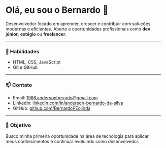 # Olá, eu sou o Bernardo 👋
Desenvolvedor focado em aprender, crescer e contribuir com soluções modernas e eficientes. Aberto a oportunidades profissionais como **dev júnior**, **estágio** ou **freelancer**.

---

### 🚀 Habilidades

- HTML, CSS, JavaScript  
- Git e GitHub  

---

### 📫 Contato

- Email: 1986.andersonbernrdo@gmail.com  
- LinkedIn: [linkedin.com/in/anderson-bernardo-da-silva](https://www.linkedin.com/in/anderson-bernardo-da-silva-838510334)  
- GitHub: [github.com/BernardoPEolinda](https://github.com/BernardoPEolinda)

---

### 📌 Objetivo

Busco minha primeira oportunidade na área de tecnologia para aplicar meus conhecimentos e continuar evoluindo como desenvolvedor.
